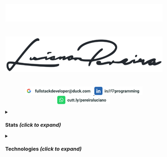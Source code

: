 <p align="center">
<img src="./assets/lucianopereira.svg" alt="Luciano Pereira"/>
</p><br/>
<p align="center">
<img src="./assets/sign.svg" alt="Luciano Pereira Sign Logo"/>
</p><br/>
<p align="center">
  <a href="mailto:fullstackdeveloper@duck.com?subject=I%20saw%20your%20GitHub%20Profilee&body=Hi,%20Luciano%20"><img height="26px" src="./assets/mail.svg" alt="mail"/>
  </a>
  <a href="https://www.linkedin.com/in/i♡programming"><img height="26px" src="./assets/linkedin.svg" alt="LinkedIn"/></a>
  <a href="https://cutt.ly/pereiraluciano"><img height="26px" src="./assets/whatsapp.svg" alt="whatsapp"/></a>
</p>
<details>
  <summary><h3>Stats <i>(click to expand)</i></h3></summary><br/>
  <p align="left">
    <img width="350px" src="https://github-readme-stats.vercel.app/api/top-langs?username=thisIsMySourceCode&show_icons=true&theme=transparent&locale=en&layout=default&hide_border=true" alt="my stats language" />
    <img width="550px" src="https://github-readme-stats.vercel.app/api?username=thisIsMySourceCode&show_icons=true&theme=transparent&locale=en&hide_border=true" />
</p>
</details>

<details>
  <summary><h3>Technologies <i>(click to expand)</i></h3></summary><br/>

| Left-Aligned  | Center Aligned  | Right  | Right  |
| :-----------: |:---------------:| :----: | :----: |
| col 3 is      | some wordy text | $1600  | $1600  |
| col 2 is      | centered        |   $12  |   $12  |
| zebra stripes | are neat        |    $1  |    $1  |  
  
<p align="center">
<a href="#"><img width="32px" src="./assets/icons/apache.svg" alt=""/></a>
<a href="#"><img height="32px" src="./assets/icons/apple.svg" alt=""/></a>
<a href="#"><img height="32px" src="./assets/icons/arduino.svg" alt=""/></a>
<a href="#"><img height="32px" src="./assets/icons/bash.svg" alt=""/></a>
<a href="#"><img height="32px" src="./assets/icons/behance.svg" alt=""/></a>
<a href="#"><img height="32px" src="./assets/icons/bitbucket.svg" alt=""/></a>
<a href="#"><img height="32px" src="./assets/icons/bootstrap.svg" alt=""/></a>
<a href="#"><img height="32px" src="./assets/icons/c.svg" alt=""/></a>
<a href="#"><img height="32px" src="./assets/icons/cakephp.svg" alt=""/></a>
<a href="#"><img height="32px" src="./assets/icons/centos.svg" alt=""/></a>
<a href="#"><img height="32px" src="./assets/icons/cmake.svg" alt=""/></a>
<a href="#"><img height="32px" src="./assets/icons/codeigniter.svg" alt=""/></a>
<a href="#"><img height="32px" src="./assets/icons/coffeescript.svg" alt=""/></a>
<a href="#"><img height="32px" src="./assets/icons/css3.svg" alt=""/></a>
<a href="#"><img height="32px" src="./assets/icons/debian.svg" alt=""/></a>
<a href="#"><img height="32px" src="./assets/icons/denojs.svg" alt=""/></a>
<a href="#"><img height="32px" src="./assets/icons/django.svg" alt=""/></a>
<a href="#"><img height="32px" src="./assets/icons/docker.svg" alt=""/></a>
<a href="#"><img height="32px" src="./assets/icons/drupal.svg" alt=""/></a>
<a href="#"><img height="32px" src="./assets/icons/eslint.svg" alt=""/></a>
<a href="#"><img height="32px" src="./assets/icons/express.svg" alt=""/></a>
<a href="#"><img height="32px" src="./assets/icons/fedora.svg" alt=""/></a>
<a href="#"><img height="32px" src="./assets/icons/figma.svg" alt=""/></a>
<a href="#"><img height="32px" src="./assets/icons/filezilla.svg" alt=""/></a>
<a href="#"><img height="32px" src="./assets/icons/firebase.svg" alt=""/></a>
<a href="#"><img height="32px" src="./assets/icons/gimp.svg" alt=""/></a>
<a href="#"><img height="32px" src="./assets/icons/git.svg" alt=""/></a>
<a href="#"><img height="32px" src="./assets/icons/github.svg" alt=""/></a>
<a href="#"><img height="32px" src="./assets/icons/gitlab.svg" alt=""/></a>
<a href="#"><img height="32px" src="./assets/icons/graphql.svg" alt=""/></a>
<a href="#"><img height="32px" src="./assets/icons/handlebars.svg" alt=""/></a>
<a href="#"><img height="32px" src="./assets/icons/html5.svg" alt=""/></a>
<a href="#"><img height="32px" src="./assets/icons/hugo.svg" alt=""/></a>
<a href="#"><img height="32px" src="./assets/icons/illustrator.svg" alt=""/></a>
<a href="#"><img height="32px" src="./assets/icons/inkscape.svg" alt=""/></a>
<a href="#"><img height="32px" src="./assets/icons/javascript.svg" alt=""/></a>
<a href="#"><img height="32px" src="./assets/icons/jest.svg" alt=""/></a>
<a href="#"><img height="32px" src="./assets/icons/jira.svg" alt=""/></a>
<a href="#"><img height="32px" src="./assets/icons/jquery.svg" alt=""/></a>
<a href="#"><img height="32px" src="./assets/icons/jupyter.svg" alt=""/></a>
<a href="#"><img height="32px" src="./assets/icons/laravel.svg" alt=""/></a>
<a href="#"><img height="32px" src="./assets/icons/latex.svg" alt=""/></a>
<a href="#"><img height="32px" src="./assets/icons/less.svg" alt=""/></a>
<a href="#"><img height="32px" src="./assets/icons/linux.svg" alt=""/></a>
<a href="#"><img height="32px" src="./assets/icons/lua.svg" alt=""/></a>
<a href="#"><img height="32px" src="./assets/icons/magento.svg" alt=""/></a>
<a href="#"><img height="32px" src="./assets/icons/markdown.svg" alt=""/></a>
<a href="#"><img height="32px" src="./assets/icons/materialui.svg" alt=""/></a>
<a href="#"><img height="32px" src="./assets/icons/mongodb.svg" alt=""/></a>
<a href="#"><img height="32px" src="./assets/icons/moodle.svg" alt=""/></a>
<a href="#"><img height="32px" src="./assets/icons/msdos.svg" alt=""/></a>
<a href="#"><img height="32px" src="./assets/icons/mysql.svg" alt=""/></a>
<a href="#"><img height="32px" src="./assets/icons/nextjs.svg" alt=""/></a>
<a href="#"><img height="32px" src="./assets/icons/nginx.svg" alt=""/></a>
<a href="#"><img height="32px" src="./assets/icons/nodejs.svg" alt=""/></a>
<a href="#"><img height="32px" src="./assets/icons/npm.svg" alt=""/></a>
<a href="#"><img height="32px" src="./assets/icons/numpy.svg" alt=""/></a>
<a href="#"><img height="32px" src="./assets/icons/nuxtjs.svg" alt=""/></a>
<a href="#"><img height="32px" src="./assets/icons/pandas.svg" alt=""/></a>
<a href="#"><img height="32px" src="./assets/icons/perl.svg" alt=""/></a>
<a href="#"><img height="32px" src="./assets/icons/photoshop.svg" alt=""/></a>
<a href="#"><img height="32px" src="./assets/icons/php.svg" alt=""/></a>
<a href="#"><img height="32px" src="./assets/icons/postgresql.svg" alt=""/></a>
<a href="#"><img height="32px" src="./assets/icons/python.svg" alt=""/></a>
<a href="#"><img height="32px" src="./assets/icons/raspberrypi.svg" alt=""/></a>
<a href="#"><img height="32px" src="./assets/icons/react.svg" alt=""/></a>
<a href="#"><img height="32px" src="./assets/icons/redux.svg" alt=""/></a>
<a href="#"><img height="32px" src="./assets/icons/sequelize.svg" alt=""/></a>
<a href="#"><img height="32px" src="./assets/icons/sketch.svg" alt=""/></a>
<a href="#"><img height="32px" src="./assets/icons/slack.svg" alt=""/></a>
<a href="#"><img height="32px" src="./assets/icons/spss.svg" alt=""/></a>
<a href="#"><img height="32px" src="./assets/icons/sqlite.svg" alt=""/></a>
<a href="#"><img height="32px" src="./assets/icons/subversion.svg" alt=""/></a>
<a href="#"><img height="32px" src="./assets/icons/svelte.svg" alt=""/></a>
<a href="#"><img height="32px" src="./assets/icons/symfony.svg" alt=""/></a>
<a href="#"><img height="32px" src="./assets/icons/tailwindcss.svg" alt=""/></a>
<a href="#"><img height="32px" src="./assets/icons/trello.svg" alt=""/></a>
<a href="#"><img height="32px" src="./assets/icons/typescript.svg" alt=""/></a>
<a href="#"><img height="32px" src="./assets/icons/vim.svg" alt=""/></a>
<a href="#"><img height="32px" src="./assets/icons/visualstudio.svg" alt=""/></a>
<a href="#"><img height="32px" src="./assets/icons/vscode.svg" alt=""/></a>
<a href="#"><img height="32px" src="./assets/icons/vuejs.svg" alt=""/></a>
<a href="#"><img height="32px" src="./assets/icons/webpack.svg" alt=""/></a>
<a href="#"><img height="32px" src="./assets/icons/woocommerce.svg" alt=""/></a>
<a href="#"><img height="32px" src="./assets/icons/wordpress.svg" alt=""/></a>
<a href="#"><img height="32px" src="./assets/icons/yii.svg" alt=""/></a>
<a href="#"><img height="32px" src="./assets/icons/zend.svg" alt=""/></a>
</p>
</details>
